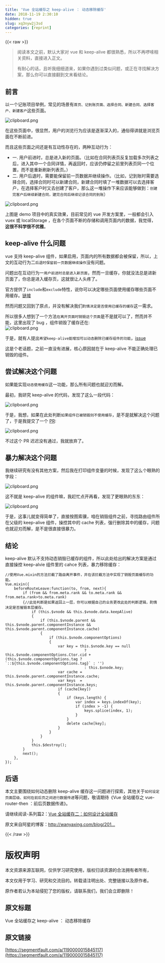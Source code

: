 ```yaml
---
title: 'Vue 全站缓存之 keep-alive ： 动态移除缓存' 
date: 2018-11-19 2:30:10
hidden: true
slug: xq3nyw2j3sd
categories: [reprint]
---
```


{{< raw >}}
<blockquote>&#x9605;&#x8BFB;&#x672C;&#x6587;&#x4E4B;&#x524D;&#xFF0C;&#x9ED8;&#x8BA4;&#x5927;&#x5BB6;&#x5BF9; vue &#x548C; keep-alive &#x90FD;&#x5F88;&#x719F;&#x6089;&#xFF0C;&#x6240;&#x4EE5;&#x4E0D;&#x518D;&#x5570;&#x55E6;&#x76F8;&#x5173;&#x8D44;&#x6599;&#xFF0C;&#x76F4;&#x63A5;&#x8FDB;&#x5165;&#x6B63;&#x6587;&#x3002;<p>&#x6709;&#x8010;&#x5FC3;&#x7684;&#x8BDD;&#xFF0C;&#x4E14;&#x542C;&#x6211;&#x7EC6;&#x7EC6;&#x9053;&#x6765;&#xFF0C;&#x5982;&#x679C;&#x4F60;&#x9047;&#x5230;&#x8FC7;&#x7C7B;&#x4F3C;&#x95EE;&#x9898;&#xFF0C;&#x6216;&#x6B63;&#x5728;&#x5BFB;&#x627E;&#x89E3;&#x51B3;&#x65B9;&#x6848;&#xFF0C;&#x90A3;&#x4E48;&#x4F60;&#x53EF;&#x4EE5;&#x76F4;&#x63A5;&#x7FFB;&#x5230;&#x6587;&#x672B;&#x770B;&#x7ED3;&#x8BBA;&#x3002;</p></blockquote><h2 id="articleHeader0">&#x524D;&#x8A00;</h2><p>&#x4EE5;&#x4E00;&#x4E2A;&#x8BB0;&#x8D26;&#x9879;&#x76EE;&#x4E3E;&#x4F8B;&#xFF0C;&#x5E38;&#x89C1;&#x7684;&#x573A;&#x666F;&#x6709;<code>&#x9996;&#x9875;&#x3001;&#x8BB0;&#x5230;&#x8D26;&#x9875;&#x9762;&#x3001;&#x9009;&#x62E9;&#x5408;&#x540C;&#x3001;&#x65B0;&#x5EFA;&#x5408;&#x540C;&#x3001;&#x9009;&#x62E9;&#x5BA2;&#x6237;&#x3001;&#x65B0;&#x5EFA;&#x5BA2;&#x6237;</code>&#x8FD9;&#x4E9B;&#x9875;&#x9762;&#x3002;</p><p><span class="img-wrap"><img data-src="/img/bVbeEat?w=1288&amp;h=456" src="https://static.alili.tech/img/bVbeEat?w=1288&amp;h=456" alt="clipboard.png" title="clipboard.png" style="cursor:pointer;display:inline"></span></p><p>&#x5728;&#x8FD9;&#x4E9B;&#x9875;&#x9762;&#x4E2D;&#xFF0C;&#x5F88;&#x663E;&#x7136;&#xFF0C;&#x7528;&#x6237;&#x7684;&#x6D4F;&#x89C8;&#x884C;&#x4E3A;&#x5E94;&#x8BE5;&#x662F;&#x9010;&#x6E10;&#x6DF1;&#x5165;&#x7684;&#xFF0C;&#x901A;&#x4FD7;&#x5F97;&#x8BB2;&#x5C31;&#x662F;&#x6D4F;&#x89C8;&#x9875;&#x9762;&#x5728;&#x4E0D;&#x65AD;&#x524D;&#x8FDB;&#x3002;</p><p>&#x800C;&#x4E14;&#x8FD9;&#x4E9B;&#x9875;&#x9762;&#x4E4B;&#x95F4;&#x8FD8;&#x662F;&#x6709;&#x4E92;&#x52A8;&#x6027;&#x5B58;&#x5728;&#x7684;&#xFF0C;&#x4E24;&#x79CD;&#x4E92;&#x52A8;&#x884C;&#x4E3A;&#xFF1A;</p><ul><li>&#x4E00;. &#x7528;&#x6237;&#x524D;&#x8FDB;&#x65F6;&#xFF0C;&#x603B;&#x662F;&#x8FDB;&#x5165;&#x65B0;&#x7684;&#x9875;&#x9762;&#x3002;&#xFF08;&#x6BD4;&#x5982;&#x5728;&#x5408;&#x540C;&#x5217;&#x8868;&#x9875;&#x53CD;&#x590D;&#x52A0;&#x8F7D;&#x591A;&#x6B21;&#x5217;&#x8868;&#x4E4B;&#x540E;&#xFF0C;&#x8FDB;&#x5165;&#x5176;&#x4E2D;&#x4E00;&#x4E2A;&#x5408;&#x540C;&#x8BE6;&#x60C5;&#xFF0C;&#x518D;&#x8FD4;&#x56DE;&#x65F6;&#xFF0C;&#x5E94;&#x8BE5;&#x4ECD;&#x505C;&#x7559;&#x4E4B;&#x524D;&#x91CC;&#x5217;&#x8868;&#x9875;&#x540C;&#x4E00;&#x4E2A;&#x4F4D;&#x7F6E;&#xFF0C;&#x800C;&#x4E0D;&#x662F;&#x91CD;&#x65B0;&#x5237;&#x65B0;&#x5217;&#x8868;&#x9875;&#x3002;&#xFF09;</li><li>&#x4E8C;. &#x7528;&#x6237;&#x540E;&#x9000;&#x65F6;&#xFF0C;&#x9700;&#x8981;&#x80FD;&#x4FDD;&#x7559;&#x524D;&#x4E00;&#x9875;&#x6570;&#x636E;&#x5E76;&#x7EE7;&#x7EED;&#x64CD;&#x4F5C;&#x3002;&#xFF08;&#x6BD4;&#x5982;&#xFF0C;&#x8BB0;&#x5230;&#x8D26;&#x65F6;&#x9700;&#x8981;&#x9009;&#x62E9;&#x5408;&#x540C;&#xFF0C;&#x9009;&#x62E9;&#x5408;&#x540C;&#x65F6;&#x53EF;&#x4EE5;&#x65B0;&#x5EFA;&#x5408;&#x540C;&#xFF0C;&#x65B0;&#x5EFA;&#x5408;&#x540C;&#x65F6;&#x586B;&#x4E86;&#x4E00;&#x5806;&#x6570;&#x636E;&#x53EF;&#x4EE5;&#x53BB;&#x9009;&#x62E9;&#x5BA2;&#x6237;&#xFF0C;&#x5728;&#x9009;&#x62E9;&#x5BA2;&#x6237;&#x65F6;&#x53C8;&#x53BB;&#x521B;&#x5EFA;&#x4E86;&#x5BA2;&#x6237;&#xFF0C;&#x90A3;&#x4E48;&#x8FD9;&#x4E00;&#x5806;&#x64CD;&#x4F5C;&#x4E0B;&#x6765;&#x5E94;&#x8BE5;&#x80FD;&#x591F;&#x505A;&#x5230;&#xFF1A;<code>&#x521B;&#x5EFA;&#x5B8C;&#x5BA2;&#x6237;&#x540E;&#x7EE7;&#x7EED;&#x65B0;&#x5EFA;&#x5408;&#x540C;&#xFF0C;&#x5EFA;&#x5B8C;&#x5408;&#x540C;&#x540E;&#x7EE7;&#x7EED;&#x8BB0;&#x8BE5;&#x5408;&#x540C;&#x7684;&#x5230;&#x8D26;</code>&#xFF09;</li></ul><p><span class="img-wrap"><img data-src="/img/bVbeEaL?w=1254&amp;h=398" src="https://static.alili.tech/img/bVbeEaL?w=1254&amp;h=398" alt="clipboard.png" title="clipboard.png" style="cursor:pointer;display:inline"></span></p><p>&#x4E0A;&#x56FE;&#x662F; demo &#x9879;&#x76EE;&#x4E2D;&#x7684;&#x771F;&#x5B9E;&#x6548;&#x679C;&#xFF0C;&#x76EE;&#x524D;&#x5E38;&#x89C1;&#x7684; vue &#x5F00;&#x53D1;&#x65B9;&#x6848;&#x91CC;&#xFF0C;&#x4E00;&#x822C;&#x90FD;&#x4F1A;&#x5F15;&#x5165; vuex &#x6216; localStorage &#xFF0C;&#x5728;&#x5404;&#x4E2A;&#x9875;&#x9762;&#x4E0D;&#x65AD;&#x7684;&#x5B58;&#x50A8;&#x548C;&#x8C03;&#x7528;&#x9875;&#x9762;&#x5185;&#x7684;&#x6570;&#x636E;&#xFF0C;&#x6211;&#x89C9;&#x5F97;&#xFF0C;<b>&#x8FD9;&#x5F88;&#x4E0D;&#x79D1;&#x5B66;&#x5F88;&#x4E0D;&#x4F18;&#x96C5;</b>&#x3002;</p><h2 id="articleHeader1">keep-alive &#x4EC0;&#x4E48;&#x95EE;&#x9898;</h2><p>vue &#x652F;&#x6301; keep-alive &#x7EC4;&#x4EF6;&#xFF0C;&#x5982;&#x679C;&#x542F;&#x7528;&#xFF0C;&#x9875;&#x9762;&#x5185;&#x7684;&#x6240;&#x6709;&#x6570;&#x636E;&#x90FD;&#x4F1A;&#x88AB;&#x4FDD;&#x7559;&#xFF0C;&#x6240;&#x4EE5;&#xFF0C;&#x4E0A;&#x6587;&#x7684;&#x4E92;&#x52A8;&#x884C;&#x4E3A;&#x4E8C;<code>&#x540E;&#x9000;&#x65F6;&#x4FDD;&#x7559;&#x524D;&#x4E00;&#x9875;&#x6570;&#x636E;&#x7EE7;&#x7EED;&#x64CD;&#x4F5C;</code>&#x6CA1;&#x6709;&#x95EE;&#x9898;&#x3002;</p><p>&#x95EE;&#x9898;&#x51FA;&#x5728;&#x4E92;&#x52A8;&#x884C;&#x4E3A;&#x4E00;<code>&#x7528;&#x6237;&#x524D;&#x8FDB;&#x65F6;&#x603B;&#x662F;&#x8FDB;&#x5165;&#x65B0;&#x9875;&#x9762;</code>&#xFF0C;&#x7136;&#x800C;&#x4E00;&#x65E6;&#x7F13;&#x5B58;&#xFF0C;&#x4F60;&#x5C31;&#x6CA1;&#x6CD5;&#x603B;&#x662F;&#x8FDB;&#x65B0;&#x9875;&#x9762;&#x4E86;&#xFF0C;&#x4F60;&#x603B;&#x662F;&#x8FDB;&#x5165;&#x7F13;&#x5B58;&#x9875;&#xFF0C;&#x8FD9;&#x5C31;&#x5F88;&#x8BA9;&#x4EBA;&#x5934;&#x75BC;&#x4E86;&#x3002;</p><p>&#x5B98;&#x65B9;&#x63D0;&#x4F9B;&#x4E86;<code>include</code>&#x548C;<code>exclude</code>&#x7279;&#x6027;&#xFF0C;&#x8BF4;&#x4F60;&#x53EF;&#x4EE5;&#x51B3;&#x5B9A;&#x54EA;&#x4E9B;&#x9875;&#x9762;&#x4F7F;&#x7528;&#x7F13;&#x5B58;&#x54EA;&#x4E9B;&#x9875;&#x9762;&#x4E0D;&#x7528;&#x7F13;&#x5B58;&#x3002;<a href="https://cn.vuejs.org/v2/api/#keep-alive" rel="nofollow noreferrer" target="_blank">&#x94FE;&#x63A5;</a></p><p>&#x7136;&#x800C;&#x95EE;&#x9898;&#x53C8;&#x56DE;&#x5230;&#x4E86;&#x539F;&#x70B9;&#xFF0C;&#x5E76;&#x6CA1;&#x6709;&#x89E3;&#x51B3;&#x6211;&#x4EEC;<code>&#x914C;&#x60C5;&#x51B3;&#x5B9A;&#x662F;&#x5426;&#x4F7F;&#x7528;&#x5DF2;&#x7F13;&#x5B58;&#x7684;&#x7F13;&#x5B58;</code>&#x8FD9;&#x4E00;&#x9700;&#x6C42;&#x3002;</p><p>&#x6240;&#x4EE5;&#x5F88;&#x591A;&#x4EBA;&#x60F3;&#x5230;&#x4E86;&#x4E00;&#x4E2A;&#x65B9;&#x6CD5;<code>&#x5728;&#x79BB;&#x5F00;&#x9875;&#x9762;&#x65F6;&#x9500;&#x6BC1;&#x8FD9;&#x4E2A;&#x9875;&#x9762;</code>&#x662F;&#x4E0D;&#x662F;&#x5C31;&#x53EF;&#x4EE5;&#x4E86;&#xFF0C;&#x7136;&#x800C;&#x5E76;&#x4E0D;&#x80FD;&#xFF0C;&#x8FD9;&#x91CC;&#x51FA;&#x73B0;&#x4E86; bug &#xFF0C;&#x7EC4;&#x4EF6;&#x9500;&#x6BC1;&#x4E86;&#x7F13;&#x5B58;&#x8FD8;&#x5728;:<br><span class="img-wrap"><img data-src="/img/bVbeEaD?w=384&amp;h=672" src="https://static.alili.tech/img/bVbeEaD?w=384&amp;h=672" alt="clipboard.png" title="clipboard.png" style="cursor:pointer"></span></p><p>&#x4E8E;&#x662F;&#xFF0C;&#x5C31;&#x6709;&#x4EBA;&#x63D0;&#x51FA;<code>&#x5E0C;&#x671B;keep-alive&#x80FD;&#x589E;&#x52A0;&#x53EF;&#x4EE5;&#x52A8;&#x6001;&#x5220;&#x9664;&#x5DF2;&#x7F13;&#x5B58;&#x7EC4;&#x4EF6;&#x7684;&#x529F;&#x80FD;</code>&#xFF0C;<a href="https://github.com/vuejs/vue/issues/6509" rel="nofollow noreferrer" target="_blank">issue</a></p><p>&#x8FD9;&#x662F;&#x4E2A;&#x8001;&#x8BDD;&#x9898;&#xFF0C;&#x4E4B;&#x524D;&#x4E00;&#x76F4;&#x6CA1;&#x6709;&#x8FDB;&#x5C55;&#xFF0C;&#x6838;&#x5FC3;&#x539F;&#x56E0;&#x5C31;&#x5728;&#x4E8E; keep-alive &#x4E0D;&#x80FD;&#x6B63;&#x786E;&#x5904;&#x7406;&#x5DF2;&#x9500;&#x6BC1;&#x7684;&#x7EC4;&#x4EF6;&#x3002;</p><h2 id="articleHeader2">&#x5C1D;&#x8BD5;&#x89E3;&#x51B3;&#x8FD9;&#x4E2A;&#x95EE;&#x9898;</h2><p>&#x5982;&#x679C;&#x80FD;&#x5B9E;&#x73B0;<code>&#x52A8;&#x6001;&#x4F7F;&#x7528;&#x7F13;&#x5B58;</code>&#x8FD9;&#x4E00;&#x529F;&#x80FD;&#xFF0C;&#x90A3;&#x4E48;&#x6240;&#x6709;&#x95EE;&#x9898;&#x4E5F;&#x5C31;&#x8FCE;&#x5203;&#x800C;&#x89E3;&#x3002;</p><p>&#x6700;&#x521D;&#xFF0C;&#x6211;&#x7814;&#x7A76; keep-alive &#x7684;&#x4EE3;&#x7801;&#xFF0C;&#x53D1;&#x73B0;&#x4E86;&#x8FD9;&#x4E48;&#x4E00;&#x6BB5;&#x4EE3;&#x7801;&#xFF1A;</p><p><span class="img-wrap"><img data-src="/img/bVbeEa4?w=710&amp;h=392" src="https://static.alili.tech/img/bVbeEa4?w=710&amp;h=392" alt="clipboard.png" title="clipboard.png" style="cursor:pointer;display:inline"></span></p><p>&#x4E8E;&#x662F;&#xFF0C;&#x6211;&#x60F3;&#xFF0C;&#x5982;&#x679C;&#x5728;&#x6B64;&#x5904;&#x5224;&#x65AD;<code>&#x5982;&#x679C;&#x7EC4;&#x4EF6;&#x5DF2;&#x88AB;&#x9500;&#x6BC1;&#x5219;&#x4E0D;&#x4F7F;&#x7528;&#x7F13;&#x5B58;</code>&#xFF0C;&#x662F;&#x4E0D;&#x662F;&#x5C31;&#x89E3;&#x51B3;&#x8FD9;&#x4E2A;&#x95EE;&#x9898;&#x4E86;&#xFF0C;&#x4E8E;&#x662F;&#x6211;&#x63D0;&#x4EA4;&#x4E86;&#x4E00;&#x4E2A; <a href="https://github.com/vuejs/vue/pull/7151" rel="nofollow noreferrer" target="_blank">PR</a>:</p><p><span class="img-wrap"><img data-src="/img/bVbeEbn?w=848&amp;h=208" src="https://static.alili.tech/img/bVbeEbn?w=848&amp;h=208" alt="clipboard.png" title="clipboard.png" style="cursor:pointer;display:inline"></span></p><p>&#x4E0D;&#x8FC7;&#x8FD9;&#x4E2A; PR &#x8FDF;&#x8FDF;&#x6CA1;&#x6709;&#x901A;&#x8FC7;&#xFF0C;&#x6211;&#x5C31;&#x653E;&#x5F03;&#x4E86;&#x3002;</p><h2 id="articleHeader3">&#x66B4;&#x529B;&#x89E3;&#x51B3;&#x8FD9;&#x4E2A;&#x95EE;&#x9898;</h2><p>&#x6211;&#x7EE7;&#x7EED;&#x7814;&#x7A76;&#x6709;&#x6CA1;&#x6709;&#x5176;&#x4ED6;&#x65B9;&#x6848;&#xFF0C;&#x7136;&#x540E;&#x6211;&#x5728;&#x6253;&#x5370;&#x7EC4;&#x4EF6;&#x53D8;&#x91CF;&#x7684;&#x65F6;&#x5019;&#xFF0C;&#x53D1;&#x73B0;&#x4E86;&#x8FD9;&#x4E48;&#x4E2A;&#x773C;&#x719F;&#x7684;&#x5B57;&#x6BB5;&#xFF1A;</p><p><span class="img-wrap"><img data-src="/img/bVbeEbF?w=1932&amp;h=1288" src="https://static.alili.tech/img/bVbeEbF?w=1932&amp;h=1288" alt="clipboard.png" title="clipboard.png" style="cursor:pointer;display:inline"></span></p><p>&#x8FD9;&#x4E0D;&#x5C31;&#x662F; keep-alive &#x7684;&#x7EC4;&#x4EF6;&#x561B;&#xFF0C;&#x6211;&#x8D76;&#x5FD9;&#x70B9;&#x5F00;&#x518D;&#x770B;&#xFF0C;&#x53D1;&#x73B0;&#x4E86;&#x66F4;&#x773C;&#x719F;&#x7684;&#x4E1C;&#x4E1C;&#xFF1A;</p><p><span class="img-wrap"><img data-src="/img/bVbeEbG?w=1868&amp;h=1250" src="https://static.alili.tech/img/bVbeEbG?w=1868&amp;h=1250" alt="clipboard.png" title="clipboard.png" style="cursor:pointer"></span></p><p>&#x4E8E;&#x662F;&#xFF0C;&#x8FD9;&#x4E8B;&#x513F;&#x5C31;&#x53D8;&#x5F97;&#x7B80;&#x5355;&#x4E86;&#xFF0C;&#x76F4;&#x63A5;&#x6309;&#x56FE;&#x7D22;&#x9AA5;&#xFF0C;&#x54B1;&#x5728;&#x9500;&#x6BC1;&#x7EC4;&#x4EF6;&#x4E4B;&#x524D;&#xFF0C;&#x5BFB;&#x627E;&#x8DEF;&#x7531;&#x7EC4;&#x4EF6;&#x6240;&#x5728;&#x7236;&#x7EA7;&#x7684; keep-alive &#x7EC4;&#x4EF6;&#xFF0C;&#x64CD;&#x63A7;&#x5176;&#x4E2D;&#x7684; cache &#x5217;&#x8868;&#xFF0C;&#x5F3A;&#x884C;&#x5220;&#x9664;&#x5176;&#x4E2D;&#x7684;&#x7F13;&#x5B58;&#xFF0C;&#x95EE;&#x9898;&#x4E5F;&#x5C31;&#x8FCE;&#x5203;&#x800C;&#x89E3;&#xFF0C;&#x662F;&#x4E0D;&#x662F;&#x5F88;&#x76F4;&#x63A5;&#x5F88;&#x66B4;&#x529B;&#x3002;</p><h2 id="articleHeader4">&#x7ED3;&#x8BBA;</h2><p>keep-alive &#x9ED8;&#x8BA4;&#x4E0D;&#x652F;&#x6301;&#x52A8;&#x6001;&#x9500;&#x6BC1;&#x5DF2;&#x7F13;&#x5B58;&#x7684;&#x7EC4;&#x4EF6;&#xFF0C;&#x6240;&#x4EE5;&#x6B64;&#x5904;&#x7ED9;&#x51FA;&#x7684;&#x89E3;&#x51B3;&#x65B9;&#x6848;&#x662F;&#x901A;&#x8FC7;&#x76F4;&#x63A5;&#x64CD;&#x63A7; keep-alvie &#x7EC4;&#x4EF6;&#x91CC;&#x7684; cahce &#x5217;&#x8868;&#xFF0C;&#x66B4;&#x529B;&#x79FB;&#x9664;&#x7F13;&#x5B58;&#xFF1A;</p><div class="widget-codetool" style="display:none"><div class="widget-codetool--inner"><span class="selectCode code-tool" data-toggle="tooltip" data-placement="top" title="" data-original-title="&#x5168;&#x9009;"></span> <span type="button" class="copyCode code-tool" data-toggle="tooltip" data-placement="top" data-clipboard-text="//&#x4F7F;&#x7528;Vue.mixin&#x7684;&#x65B9;&#x6CD5;&#x62E6;&#x622A;&#x4E86;&#x8DEF;&#x7531;&#x79BB;&#x5F00;&#x4E8B;&#x4EF6;&#xFF0C;&#x5E76;&#x5728;&#x8BE5;&#x62E6;&#x622A;&#x65B9;&#x6CD5;&#x4E2D;&#x5B9E;&#x73B0;&#x4E86;&#x9500;&#x6BC1;&#x9875;&#x9762;&#x7F13;&#x5B58;&#x7684;&#x529F;&#x80FD;&#x3002;
Vue.mixin({
    beforeRouteLeave:function(to, from, next){
        if (from &amp;&amp; from.meta.rank &amp;&amp; to.meta.rank &amp;&amp; from.meta.rank&gt;to.meta.rank)
        {//&#x6B64;&#x5904;&#x5224;&#x65AD;&#x662F;&#x5982;&#x679C;&#x8FD4;&#x56DE;&#x4E0A;&#x4E00;&#x5C42;&#xFF0C;&#x4F60;&#x53EF;&#x4EE5;&#x6839;&#x636E;&#x81EA;&#x5DF1;&#x7684;&#x4E1A;&#x52A1;&#x66F4;&#x6539;&#x6B64;&#x5904;&#x7684;&#x5224;&#x65AD;&#x903B;&#x8F91;&#xFF0C;&#x914C;&#x60C5;&#x51B3;&#x5B9A;&#x662F;&#x5426;&#x6467;&#x6BC1;&#x672C;&#x5C42;&#x7F13;&#x5B58;&#x3002;
            if (this.$vnode &amp;&amp; this.$vnode.data.keepAlive)
            {
                if (this.$vnode.parent &amp;&amp; this.$vnode.parent.componentInstance &amp;&amp; this.$vnode.parent.componentInstance.cache)
                {
                    if (this.$vnode.componentOptions)
                    {
                        var key = this.$vnode.key == null
                                    ? this.$vnode.componentOptions.Ctor.cid + (this.$vnode.componentOptions.tag ? `::${this.$vnode.componentOptions.tag}` : &apos;&apos;)
                                    : this.$vnode.key;
                        var cache = this.$vnode.parent.componentInstance.cache;
                        var keys  = this.$vnode.parent.componentInstance.keys;
                        if (cache[key])
                        {
                            if (keys.length) {
                                var index = keys.indexOf(key);
                                if (index &gt; -1) {
                                    keys.splice(index, 1);
                                }
                            }
                            delete cache[key];
                        }
                    }
                }
            }
            this.$destroy();
        }
        next();
    },
});" title="" data-original-title="&#x590D;&#x5236;"></span> <span type="button" class="saveToNote code-tool" data-toggle="tooltip" data-placement="top" title="" data-original-title="&#x653E;&#x8FDB;&#x7B14;&#x8BB0;"></span></div></div><pre class="javascript hljs"><code class="javascript"><span class="hljs-comment">//&#x4F7F;&#x7528;Vue.mixin&#x7684;&#x65B9;&#x6CD5;&#x62E6;&#x622A;&#x4E86;&#x8DEF;&#x7531;&#x79BB;&#x5F00;&#x4E8B;&#x4EF6;&#xFF0C;&#x5E76;&#x5728;&#x8BE5;&#x62E6;&#x622A;&#x65B9;&#x6CD5;&#x4E2D;&#x5B9E;&#x73B0;&#x4E86;&#x9500;&#x6BC1;&#x9875;&#x9762;&#x7F13;&#x5B58;&#x7684;&#x529F;&#x80FD;&#x3002;</span>
Vue.mixin({
    <span class="hljs-attr">beforeRouteLeave</span>:<span class="hljs-function"><span class="hljs-keyword">function</span>(<span class="hljs-params">to, from, next</span>)</span>{
        <span class="hljs-keyword">if</span> (<span class="hljs-keyword">from</span> &amp;&amp; <span class="hljs-keyword">from</span>.meta.rank &amp;&amp; to.meta.rank &amp;&amp; <span class="hljs-keyword">from</span>.meta.rank&gt;to.meta.rank)
        {<span class="hljs-comment">//&#x6B64;&#x5904;&#x5224;&#x65AD;&#x662F;&#x5982;&#x679C;&#x8FD4;&#x56DE;&#x4E0A;&#x4E00;&#x5C42;&#xFF0C;&#x4F60;&#x53EF;&#x4EE5;&#x6839;&#x636E;&#x81EA;&#x5DF1;&#x7684;&#x4E1A;&#x52A1;&#x66F4;&#x6539;&#x6B64;&#x5904;&#x7684;&#x5224;&#x65AD;&#x903B;&#x8F91;&#xFF0C;&#x914C;&#x60C5;&#x51B3;&#x5B9A;&#x662F;&#x5426;&#x6467;&#x6BC1;&#x672C;&#x5C42;&#x7F13;&#x5B58;&#x3002;</span>
            <span class="hljs-keyword">if</span> (<span class="hljs-keyword">this</span>.$vnode &amp;&amp; <span class="hljs-keyword">this</span>.$vnode.data.keepAlive)
            {
                <span class="hljs-keyword">if</span> (<span class="hljs-keyword">this</span>.$vnode.parent &amp;&amp; <span class="hljs-keyword">this</span>.$vnode.parent.componentInstance &amp;&amp; <span class="hljs-keyword">this</span>.$vnode.parent.componentInstance.cache)
                {
                    <span class="hljs-keyword">if</span> (<span class="hljs-keyword">this</span>.$vnode.componentOptions)
                    {
                        <span class="hljs-keyword">var</span> key = <span class="hljs-keyword">this</span>.$vnode.key == <span class="hljs-literal">null</span>
                                    ? <span class="hljs-keyword">this</span>.$vnode.componentOptions.Ctor.cid + (<span class="hljs-keyword">this</span>.$vnode.componentOptions.tag ? <span class="hljs-string">`::<span class="hljs-subst">${<span class="hljs-keyword">this</span>.$vnode.componentOptions.tag}</span>`</span> : <span class="hljs-string">&apos;&apos;</span>)
                                    : <span class="hljs-keyword">this</span>.$vnode.key;
                        <span class="hljs-keyword">var</span> cache = <span class="hljs-keyword">this</span>.$vnode.parent.componentInstance.cache;
                        <span class="hljs-keyword">var</span> keys  = <span class="hljs-keyword">this</span>.$vnode.parent.componentInstance.keys;
                        <span class="hljs-keyword">if</span> (cache[key])
                        {
                            <span class="hljs-keyword">if</span> (keys.length) {
                                <span class="hljs-keyword">var</span> index = keys.indexOf(key);
                                <span class="hljs-keyword">if</span> (index &gt; <span class="hljs-number">-1</span>) {
                                    keys.splice(index, <span class="hljs-number">1</span>);
                                }
                            }
                            <span class="hljs-keyword">delete</span> cache[key];
                        }
                    }
                }
            }
            <span class="hljs-keyword">this</span>.$destroy();
        }
        next();
    },
});</code></pre><h2 id="articleHeader5">&#x540E;&#x8BED;</h2><p>&#x672C;&#x6587;&#x4E3B;&#x8981;&#x56F4;&#x7ED5;&#x5982;&#x4F55;&#x52A8;&#x6001;&#x5220;&#x9664; keep-alive &#x7F13;&#x5B58;&#x8FD9;&#x4E00;&#x95EE;&#x9898;&#x8FDB;&#x884C;&#x63A2;&#x7D22;&#xFF0C;&#x5176;&#x4ED6;&#x5173;&#x4E8E;<code>&#x5982;&#x4F55;&#x8BBE;&#x5B9A;&#x9875;&#x9762;&#x5C42;&#x7EA7;&#x3001;&#x5982;&#x4F55;&#x5728;&#x524D;&#x540E;&#x9875;&#x4E4B;&#x95F4;&#x8FDB;&#x884C;&#x6570;&#x636E;&#x4F20;&#x9012;</code>&#x7B49;&#x95EE;&#x9898;&#xFF0C;&#x656C;&#x8BF7;&#x671F;&#x5F85;&#x300A;Vue &#x5168;&#x7AD9;&#x7F13;&#x5B58;&#x4E4B; vue-router-then &#xFF1A;&#x524D;&#x540E;&#x9875;&#x6570;&#x636E;&#x4F20;&#x9012;&#x300B;&#x3002;</p><p>&#x8BF7;&#x7EE7;&#x7EED;&#x9605;&#x8BFB;-&#x7CFB;&#x5217;&#x7BC7;2&#xFF1A;<a href="http://wanyaxing.com/blog/20180724141008.html" rel="nofollow noreferrer" target="_blank">Vue &#x5168;&#x7AD9;&#x7F13;&#x5B58;&#x4E8C;&#xFF1A;&#x5982;&#x4F55;&#x8BBE;&#x8BA1;&#x5168;&#x7AD9;&#x7F13;&#x5B58;</a></p><p>&#x539F;&#x6587;&#x6765;&#x81EA;&#x963F;&#x661F;&#x7684;&#x535A;&#x5BA2;&#xFF1A;<a href="http://wanyaxing.com/blog/20180723114341.html" rel="nofollow noreferrer" target="_blank">http://wanyaxing.com/blog/201...</a></p>
{{< /raw >}}

# 版权声明
本文资源来源互联网，仅供学习研究使用，版权归该资源的合法拥有者所有，

本文仅用于学习、研究和交流目的。转载请注明出处、完整链接以及原作者。

原作者若认为本站侵犯了您的版权，请联系我们，我们会立即删除！

## 原文标题
Vue 全站缓存之 keep-alive ： 动态移除缓存

## 原文链接
[https://segmentfault.com/a/1190000015845117](https://segmentfault.com/a/1190000015845117)

